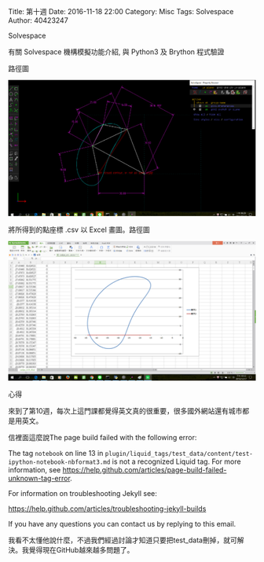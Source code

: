 Title: 第十週
Date: 2016-11-18 22:00
Category: Misc
Tags: Solvespace
Author: 40423247

Solvespace

<!-- PELICAN_END_SUMMARY -->


<p>有關 Solvespace 機構模擬功能介紹, 與 Python3 及 Brython 程式驗證<p>

<p>路徑圖</p>

<img src="../data/image/W10-1.png" width="800" />


<p>將所得到的點座標 .csv 以 Excel 畫圖。路徑圖</p>

<img src="../data/image/W10-2.png" width="800" />


<p>心得<p>

來到了第10週，每次上這門課都覺得英文真的很重要，很多國外網站還有城市都是用英文。

信裡面這麼說The page build failed with the following error:

The tag `notebook` on line 13 in `plugin/liquid_tags/test_data/content/test-ipython-notebook-nbformat3.md` is not a recognized Liquid tag. For more information, see https://help.github.com/articles/page-build-failed-unknown-tag-error.

For information on troubleshooting Jekyll see:

https://help.github.com/articles/troubleshooting-jekyll-builds

If you have any questions you can contact us by replying to this email.

我看不太懂他說什麼，不過我們經過討論才知道只要把test_data刪掉，就可解決。我覺得現在GitHub越來越多問題了。


